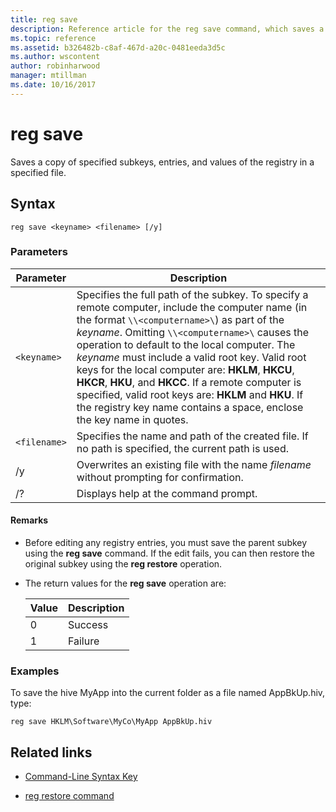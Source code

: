 ```yaml
---
title: reg save
description: Reference article for the reg save command, which saves a copy of specified subkeys, entries, and values of the registry in a specified file.
ms.topic: reference
ms.assetid: b326482b-c8af-467d-a20c-0481eeda3d5c
ms.author: wscontent
author: robinharwood
manager: mtillman
ms.date: 10/16/2017
---
```


# reg save

Saves a copy of specified subkeys, entries, and values of the registry in a specified file.

## Syntax

```
reg save <keyname> <filename> [/y]
```

### Parameters

| Parameter | Description |
|--|--|
| `<keyname>` | Specifies the full path of the subkey. To specify a remote computer, include the computer name (in the format `\\<computername>\`) as part of the *keyname*. Omitting `\\<computername>\` causes the operation to default to the local computer. The *keyname* must include a valid root key. Valid root keys for the local computer are: **HKLM**, **HKCU**, **HKCR**, **HKU**, and **HKCC**. If a remote computer is specified, valid root keys are: **HKLM** and **HKU**. If the registry key name contains a space, enclose the key name in quotes. |
| `<filename>` | Specifies the name and path of the created file. If no path is specified, the current path is used. |
| /y | Overwrites an existing file with the name *filename* without prompting for confirmation. |
| /? | Displays help at the command prompt. |

#### Remarks

- Before editing any registry entries, you must save the parent subkey using the **reg save** command. If the edit fails, you can then restore the original subkey using the **reg restore** operation.

- The return values for the **reg save** operation are:

    | Value | Description |
    |--|--|
    | 0 | Success |
    | 1 | Failure |

### Examples

To save the hive MyApp into the current folder as a file named AppBkUp.hiv, type:

```
reg save HKLM\Software\MyCo\MyApp AppBkUp.hiv
```

## Related links

- [Command-Line Syntax Key](command-line-syntax-key.md)

- [reg restore command](reg-restore.md)